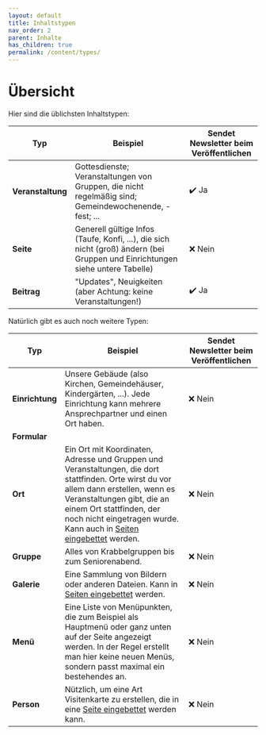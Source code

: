 ```yaml
---
layout: default
title: Inhaltstypen
nav_order: 2
parent: Inhalte
has_children: true
permalink: /content/types/
---
```


# Übersicht

Hier sind die üblichsten Inhaltstypen:

| Typ               | Beispiel                                                                                                                      | Sendet Newsletter beim Veröffentlichen |
|-------------------|-------------------------------------------------------------------------------------------------------------------------------|----------------------------------------|
| **Veranstaltung** | Gottesdienste; Veranstaltungen von Gruppen, die nicht regelmäßig sind; Gemeindewochenende, -fest; ...                         | ✔️ Ja                                  |
| **Seite**         | Generell gültige Infos (Taufe, Konfi, ...), die sich nicht (groß) ändern (bei Gruppen und Einrichtungen siehe untere Tabelle) | ❌ Nein                                |
| **Beitrag**       | "Updates", Neuigkeiten (aber Achtung: keine Veranstaltungen!)                                                                 | ✔️ Ja                                  |

Natürlich gibt es auch noch weitere Typen:

| Typ               | Beispiel                                                                                                                                    | Sendet Newsletter beim Veröffentlichen |
|-------------------|---------------------------------------------------------------------------------------------------------------------------------------------|----------------------------------------|
| **Einrichtung**   | Unsere Gebäude (also Kirchen, Gemeindehäuser, Kindergärten, ...). Jede Einrichtung kann mehrere Ansprechpartner und einen Ort haben.        | ❌ Nein                                |
| **Formular**      | 
| **Ort**           | Ein Ort mit Koordinaten, Adresse und Gruppen und Veranstaltungen, die dort stattfinden. Orte wirst du vor allem dann erstellen, wenn es Veranstaltungen gibt, die an einem Ort stattfinden, der noch nicht eingetragen wurde. Kann auch in [Seiten eingebettet](../sites/building-sites#orte) werden. | ❌ Nein                                |
| **Gruppe**        | Alles von Krabbelgruppen bis zum Seniorenabend.                                                                                             | ❌ Nein                                |
| **Galerie**       | Eine Sammlung von Bildern oder anderen Dateien. Kann in [Seiten eingebettet](../sites/building-sites#galerie) werden.                       | ❌ Nein                                |
| **Menü**          | Eine Liste von Menüpunkten, die zum Beispiel als Hauptmenü oder ganz unten auf der Seite angezeigt werden. In der Regel erstellt man hier keine neuen Menüs, sondern passt maximal ein bestehendes an. | ❌ Nein                                |
| **Person**        | Nützlich, um eine Art Visitenkarte zu erstellen, die in eine [Seite eingebettet](../sites/building-sites#personen) werden kann.              | ❌ Nein                                |